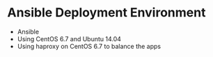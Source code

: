 # Ansible Deployment Environment

- Ansible
- Using CentOS 6.7 and Ubuntu 14.04
- Using haproxy on CentOS 6.7 to balance the apps
